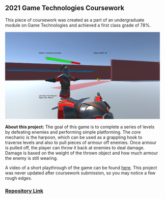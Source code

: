 ## 2021 Game Technologies Coursework

This piece of coursework was created as a part of an undergraduate module on Game Technologies and achieved a first class grade of 78%.

![Unity Project](/images/CSC3232.png)

**About this project:** The goal of this game is to complete a series of levels by defeating enemies and performing simple platforming. The core mechanic is the harpoon, which can be used as a grappling hook to traverse levels and also to pull pieces of armour off enemies. Once armour is pulled off, the player can throw it back at enemies to deal damage. Damage is based on the weight of the thrown object and how much armour the enemy is still wearing.

A video of a short playthrough of the game can be found [here](https://www.youtube.com/watch?v=ZayxCJY1Ows). This project was never updated after coursework submission, so you may notice a few rough edges.

### [Repository Link](https://github.com/Paraic821/CSC3232_CW1)
